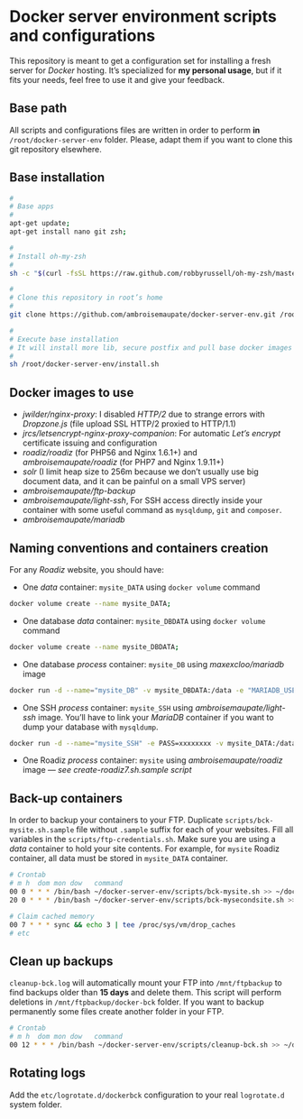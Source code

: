 # Docker server environment scripts and configurations

This repository is meant to get a configuration set for installing a fresh server for *Docker* hosting.
It’s specialized for **my personal usage**, but if it fits your needs, feel free to use it and give your feedback.

## Base path

All scripts and configurations files are written in order to perform **in** `/root/docker-server-env` folder.
Please, adapt them if you want to clone this git repository elsewhere.

## Base installation

```bash
#
# Base apps
#
apt-get update;
apt-get install nano git zsh;

#
# Install oh-my-zsh
#
sh -c "$(curl -fsSL https://raw.github.com/robbyrussell/oh-my-zsh/master/tools/install.sh)"

#
# Clone this repository in root’s home
#
git clone https://github.com/ambroisemaupate/docker-server-env.git /root/docker-server-env;

#
# Execute base installation
# It will install more lib, secure postfix and pull base docker images
#
sh /root/docker-server-env/install.sh
```

## Docker images to use

* *jwilder/nginx-proxy*: I disabled *HTTP/2* due to strange errors with *Dropzone.js* (file upload SSL HTTP/2 proxied to HTTP/1.1)
* *jrcs/letsencrypt-nginx-proxy-companion*: For automatic *Let’s encrypt* certificate issuing and configuration
* *roadiz/roadiz* (for PHP56 and Nginx 1.6.1+) and *ambroisemaupate/roadiz* (for PHP7 and Nginx 1.9.11+)
* *solr* (I limit heap size to 256m because we don’t usually use big document data, and it can be painful on a small VPS server)
* *ambroisemaupate/ftp-backup*
* *ambroisemaupate/light-ssh*, For SSH access directly inside your container with some useful command as `mysqldump`, `git` and `composer`.
* *ambroisemaupate/mariadb*

## Naming conventions and containers creation

For any *Roadiz* website, you should have:

- One *data* container: `mysite_DATA` using `docker volume` command

```bash
docker volume create --name mysite_DATA;
```

- One database *data* container: `mysite_DBDATA` using `docker volume` command

```bash
docker volume create --name mysite_DBDATA;
```

- One database *process* container: `mysite_DB` using *maxexcloo/mariadb* image

```bash
docker run -d --name="mysite_DB" -v mysite_DBDATA:/data -e "MARIADB_USER=mysite" -e "MARIADB_PASS=password" --restart="always" ambroisemaupate/mariadb;
```

- One SSH *process* container: `mysite_SSH` using *ambroisemaupate/light-ssh* image. You’ll have to link
your *MariaDB* container if you want to dump your database with `mysqldump`.

```bash
docker run -d --name="mysite_SSH" -e PASS=xxxxxxxx -v mysite_DATA:/data --link="mysite_DB:mariadb" -p 22 ambroisemaupate/light-ssh;
```

- One Roadiz *process* container: `mysite` using *ambroisemaupate/roadiz* image — *see create-roadiz7.sh.sample script*

## Back-up containers

In order to backup your containers to your FTP. Duplicate `scripts/bck-mysite.sh.sample`
file without `.sample` suffix for each of your websites.
Fill all variables in the `scripts/ftp-credentials.sh`. Make sure you are using a *data* container to hold your site contents.
For example, for `mysite` Roadiz container, all data must be stored in `mysite_DATA` container.

```bash
# Crontab
# m h  dom mon dow   command
00 0 * * * /bin/bash ~/docker-server-env/scripts/bck-mysite.sh >> ~/docker-server-env/bckup_logs/bck-mysite.log
20 0 * * * /bin/bash ~/docker-server-env/scripts/bck-mysecondsite.sh >> ~/docker-server-env/bckup_logs/bck-mysecondsite.log

# Claim cached memory
00 7 * * * sync && echo 3 | tee /proc/sys/vm/drop_caches
# etc
```

## Clean up backups

`cleanup-bck.log` will automatically mount your FTP into `/mnt/ftpbackup` to find backups older than **15 days** and delete them.
This script will perform deletions in `/mnt/ftpbackup/docker-bck` folder. If you want to backup permanently some files
create another folder in your FTP.

```bash
# Crontab
# m h  dom mon dow   command
00 12 * * * /bin/bash ~/docker-server-env/scripts/cleanup-bck.sh >> ~/docker-server-env/bckup_logs/cleanup-bck.log
```

## Rotating logs

Add the `etc/logrotate.d/dockerbck` configuration to your real `logrotate.d` system folder.

